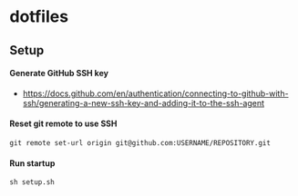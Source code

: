 # dotfiles

## Setup

#### Generate GitHub SSH key

- https://docs.github.com/en/authentication/connecting-to-github-with-ssh/generating-a-new-ssh-key-and-adding-it-to-the-ssh-agent

#### Reset git remote to use SSH

`git remote set-url origin git@github.com:USERNAME/REPOSITORY.git`

#### Run startup
`sh setup.sh`
